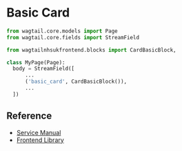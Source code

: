 
# Basic Card

```py
from wagtail.core.models import Page
from wagtail.core.fields import StreamField

from wagtailnhsukfrontend.blocks import CardBasicBlock,

class MyPage(Page):
  body = StreamField([
      ...
      ('basic_card', CardBasicBlock()),
      ...
  ])
```

## Reference

* [Service Manual](https://service-manual.nhs.uk/design-system/components/card#basic-card)
* [Frontend Library](https://github.com/nhsuk/nhsuk-frontend/tree/master/packages/components/card#basic-card)
